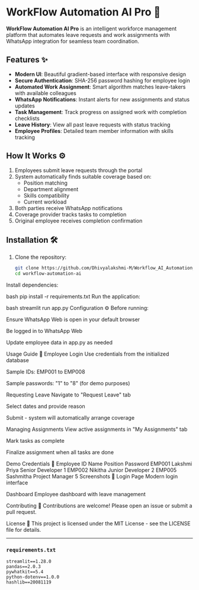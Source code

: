 # WorkFlow Automation AI Pro 🤖

**WorkFlow Automation AI Pro** is an intelligent workforce management platform that automates leave requests and work assignments with WhatsApp integration for seamless team coordination.

## Features ✨

- **Modern UI**: Beautiful gradient-based interface with responsive design
- **Secure Authentication**: SHA-256 password hashing for employee login
- **Automated Work Assignment**: Smart algorithm matches leave-takers with available colleagues
- **WhatsApp Notifications**: Instant alerts for new assignments and status updates
- **Task Management**: Track progress on assigned work with completion checklists
- **Leave History**: View all past leave requests with status tracking
- **Employee Profiles**: Detailed team member information with skills tracking

## How It Works ⚙️

1. Employees submit leave requests through the portal
2. System automatically finds suitable coverage based on:
   - Position matching
   - Department alignment
   - Skills compatibility
   - Current workload
3. Both parties receive WhatsApp notifications
4. Coverage provider tracks tasks to completion
5. Original employee receives completion confirmation

## Installation 🛠️

1. Clone the repository:
   ```bash
   git clone https://github.com/Dhivyalakshmi-M/Workflow_AI_Automation_system
   cd workflow-automation-ai
Install dependencies:

bash
pip install -r requirements.txt
Run the application:

bash
streamlit run app.py
Configuration ⚙️
Before running:

Ensure WhatsApp Web is open in your default browser

Be logged in to WhatsApp Web

Update employee data in app.py as needed

Usage Guide 📖
Employee Login
Use credentials from the initialized database

Sample IDs: EMP001 to EMP008

Sample passwords: "1" to "8" (for demo purposes)

Requesting Leave
Navigate to "Request Leave" tab

Select dates and provide reason

Submit - system will automatically arrange coverage

Managing Assignments
View active assignments in "My Assignments" tab

Mark tasks as complete

Finalize assignment when all tasks are done

Demo Credentials 👤
Employee ID	Name	Position	Password
EMP001	Lakshmi Priya	Senior Developer	1
EMP002	Nikitha	Junior Developer	2
EMP005	Sashmitha	Project Manager	5
Screenshots 📸
Login Page
Modern login interface

Dashboard
Employee dashboard with leave management

Contributing 🤝
Contributions are welcome! Please open an issue or submit a pull request.

License 📄
This project is licensed under the MIT License - see the LICENSE file for details.


---

### `requirements.txt`

```text
streamlit==1.28.0
pandas==2.0.3
pywhatkit==5.4
python-dotenv==1.0.0
hashlib==20081119
